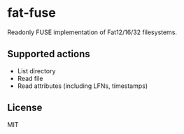 # fat-fuse
Readonly FUSE implementation of Fat12/16/32 filesystems.

## Supported actions
- List directory
- Read file
- Read attributes (including LFNs, timestamps)

## License
MIT
